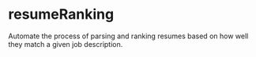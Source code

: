 # resumeRanking
Automate the process of parsing and ranking resumes based on how well they match a given job description.
